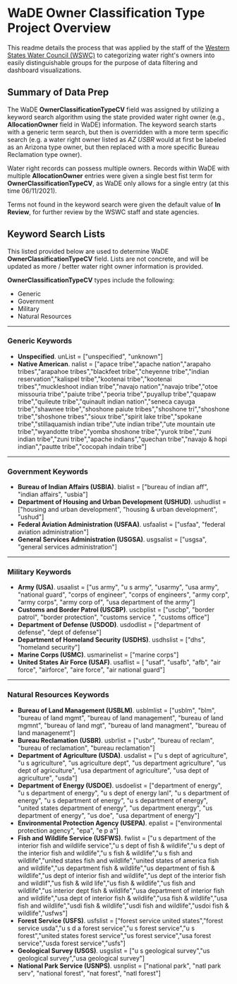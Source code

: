 # WaDE Owner Classification Type Project Overview
This readme details the process that was applied by the staff of the [Western States Water Council (WSWC)](http://wade.westernstateswater.org/) to categorizing water right's owners into easily distinguishable groups for the purpose of data filtering and dashboard visualizations.


## Summary of Data Prep
The WaDE **OwnerClassificationTypeCV** field was assigned by utilizing a keyword search algorithm using the state provided water right owner (e.g., **AllocationOwner** field in WaDE) information.  The keyword search starts with a generic term search, but then is overridden with a more term specific search (e.g. a water right owner listed as *AZ USBR* would at first be labeled as an Arizona type owner, but then replaced with a more specific Bureau Reclamation type owner).  

Water right records can possess multiple owners.  Records within WaDE with multiple **AllocationOwner** entries were given a single best fist term for **OwnerClassificationTypeCV**, as WaDE only allows for a single entry (at this time 06/11/2021).  

Terms not found in the keyword search were given the default value of **In Review**, for further review by the WSWC staff and state agencies.



## Keyword Search Lists
This listed provided below are used to determine WaDE **OwnerClassificationTypeCV** field.  Lists are not concrete, and will be updated as more / better water right owner information is provided.  

**OwnerClassificationTypeCV** types include the following:
- Generic
- Government
- Military
- Natural Resources


***
### Generic Keywords
- **Unspecified**. unList = ["unspecified", "unknown"]
- **Native American**. nalist = ["apace tribe","apache nation","arapaho tribes","arapahoe tribes","blackfeet tribe","cheyenne tribe","indian reservation","kalispel tribe","kootenai tribe","kootenai tribes","muckleshoot indian tribe","navajo nation","navajo tribe","otoe missouria tribe","paiute tribe","peoria tribe","puyallup tribe","quapaw tribe","quileute tribe","quinault indian nation","seneca cayuga tribe","shawnee tribe","shoshone paiute tribes","shoshone tri","shoshone tribe","shoshone tribes","sioux tribe","spirit lake tribe","spokane tribe","stillaquamish indian tribe","ute indian tribe","ute mountain ute tribe","wyandotte tribe","yomba shoshone tribe","yurok tribe","zuni indian tribe","zuni tribe","apache indians","quechan tribe","navajo & hopi indian","pautte tribe","cocopah indain tribe"]


***
### Government Keywords
- **Bureau of Indian Affairs (USBIA)**. bialist = ["bureau of indian aff", "indian affairs", "usbia"]
- **Department of Housing and Urban Development (USHUD)**. ushudlist = ["housing and urban development", "housing & urban development", "ushud"]
- **Federal Aviation Administration (USFAA)**. usfaalist = ["usfaa", "federal aviation administration"]
- **General Services Administration (USGSA)**. usgsalist = ["usgsa", "general services administration"]


***
### Military Keywords
- **Army (USA)**. usaalist = ["us army", "u s army", "usarmy", "usa army", "national guard", "corps of engineer", "corps of engineers", "army corp", "army corps", "army corp of", "usa department of the army"]
- **Customs and Border Patrol (USCBP)**. uscbplist = ["uscbp", "border patrol", "border protection", "customs service ", "customs office"]
- **Department of Defense (USDOD)**. usdodlist = ["department of defense", "dept of defense"]
- **Department of Homeland Security (USDHS)**. usdhslist = ["dhs", "homeland security"]
- **Marine Corps (USMC)**. usmarinelist = ["marine corps"]
- **United States Air Force (USAF)**. usaflist = [ "usaf", "usafb", "afb", "air force", "airforce", "aire force", "air national guard"]


***
### Natural Resources Keywords
- **Bureau of Land Management (USBLM)**. usblmlist = ["usblm", "blm", "bureau of land mgmt", "bureau of land management", "bureau of land mgmnt", "bureau of land mgt", "bureau of land managment", "bureau of land managenemt"]
- **Bureau Reclamation (USBR)**. usbrlist = ["usbr", "bureau of reclam", "bureau of reclamation", "bureau reclamation"]
- **Department of Agriculture (USDA)**. usdalist = ["u s  dept of agriculture", "u s agriculture", "us agriculture dept", "us department agriculture", "us dept of agriculture", "usa  department of agriculture", "usa  dept of agriculture", "usda"]
- **Department of Energy (USDOE)**. usdoelist = ["department of energy", "u s department of energy", "u s dept  of energy lanl", "u s  department of energy", "u s  department of energy", "u s department of energy", "united states department of energy", "us department energy", "us department of energy", "us doe", "usa department of energy"]
- **Environmental Protection Agency (USEPA)**. epalist = ["environmental protection agency", "epa", "e p a"]
- **Fish and Wildlife Service (USFWS)**. fwlist = ["u s department of the interior fish and wildlife service","u s dept of fish & wildlife","u s dept of the interior fish and wildlife","u s fish & wildlife","u s fish and wildlife","united states fish and wildlife","united states of america fish and wildlife","us department fish & wildlife","us department of fish & wildlife","us dept of interior fish and wildlife","us dept of the interior fish and wildlif","us fish & wild life","us fish & wildlife","us fish and wildlife","us interior dept fish & wildlife","usa department of interior fish and wildlife","usa dept of interior fish & wildlife","usa fish & wildlife","usa fish and wildlife","usdi fish & wildlife","usdi fish and wildlife","usdoi fish & wildlife","usfws"]
- **Forest Service (USFS)**. usfslist = ["forest service united states","forest service usda","u s d a forest service","u s forest service","u s forest","united states forest service","us forest service","usa forest service","usda forest service","usfs"]
- **Geological Survey (USGS)**. usgslist = ["u s geological survey","us geological survey","usa geological survey"]
- **National Park Service (USNPS)**. usnplist = ["national park", "natl park serv", "national forest", "nat forest", "natl forest"]
